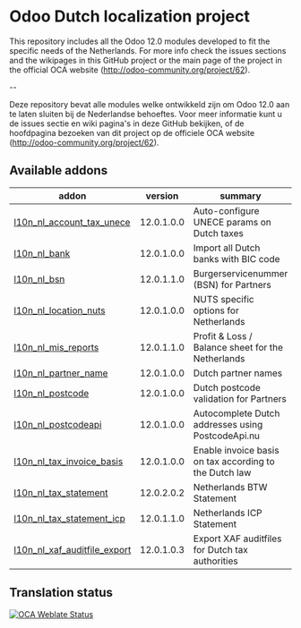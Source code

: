 

Odoo Dutch localization project
===============================

This repository includes all the Odoo 12.0 modules developed to fit the specific needs of the Netherlands.
For more info check the issues sections and the wikipages in this GitHub project or the main page of the project in the official OCA website (http://odoo-community.org/project/62).

--

Deze repository bevat alle modules welke ontwikkeld zijn om Odoo 12.0 aan te laten sluiten bij de Nederlandse behoeftes. Voor meer informatie kunt u de issues sectie en wiki pagina's in deze GitHub bekijken, of de hoofdpagina bezoeken van dit project op de officiele OCA website (http://odoo-community.org/project/62). 

<!-- prettier-ignore-start -->
[//]: # (addons)

Available addons
----------------
addon | version | summary
--- | --- | ---
[l10n_nl_account_tax_unece](l10n_nl_account_tax_unece/) | 12.0.1.0.0 | Auto-configure UNECE params on Dutch taxes
[l10n_nl_bank](l10n_nl_bank/) | 12.0.1.0.0 | Import all Dutch banks with BIC code
[l10n_nl_bsn](l10n_nl_bsn/) | 12.0.1.1.0 | Burgerservicenummer (BSN) for Partners
[l10n_nl_location_nuts](l10n_nl_location_nuts/) | 12.0.1.0.0 | NUTS specific options for Netherlands
[l10n_nl_mis_reports](l10n_nl_mis_reports/) | 12.0.1.1.0 | Profit & Loss / Balance sheet for the Netherlands
[l10n_nl_partner_name](l10n_nl_partner_name/) | 12.0.1.0.0 | Dutch partner names
[l10n_nl_postcode](l10n_nl_postcode/) | 12.0.1.0.0 | Dutch postcode validation for Partners
[l10n_nl_postcodeapi](l10n_nl_postcodeapi/) | 12.0.1.0.0 | Autocomplete Dutch addresses using PostcodeApi.nu
[l10n_nl_tax_invoice_basis](l10n_nl_tax_invoice_basis/) | 12.0.1.0.0 | Enable invoice basis on tax according to the Dutch law
[l10n_nl_tax_statement](l10n_nl_tax_statement/) | 12.0.2.0.2 | Netherlands BTW Statement
[l10n_nl_tax_statement_icp](l10n_nl_tax_statement_icp/) | 12.0.1.1.0 | Netherlands ICP Statement
[l10n_nl_xaf_auditfile_export](l10n_nl_xaf_auditfile_export/) | 12.0.1.0.3 | Export XAF auditfiles for Dutch tax authorities

[//]: # (end addons)
<!-- prettier-ignore-end -->

Translation status
------------------

[![OCA Weblate Status](https://translation.odoo-community.org/widgets/l10n-netherlands-12-0/-/svg-badge.svg)](https://translation.odoo-community.org/projects/l10n-netherlands-12-0/)

